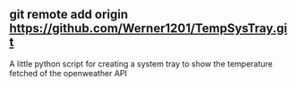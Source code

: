 ## git remote add origin https://github.com/Werner1201/TempSysTray.git

A little python script for creating a system tray to show the temperature fetched of the openweather API 